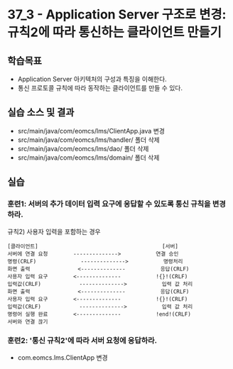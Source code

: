 # 37_3 - Application Server 구조로 변경: 규칙2에 따라 통신하는 클라이언트 만들기

## 학습목표

- Application Server 아키텍처의 구성과 특징을 이해한다.
- 통신 프로토콜 규칙에 따라 동작하는 클라이언트를 만들 수 있다.

## 실습 소스 및 결과

- src/main/java/com/eomcs/lms/ClientApp.java 변경
- src/main/java/com/eomcs/lms/handler/ 폴더 삭제
- src/main/java/com/eomcs/lms/dao/ 폴더 삭제
- src/main/java/com/eomcs/lms/domain/ 폴더 삭제

## 실습  

### 훈련1: 서버의 추가 데이터 입력 요구에 응답할 수 있도록 통신 규칙을 변경하라. 

규칙2) 사용자 입력을 포함하는 경우
```
[클라이언트]                                       [서버]
서버에 연결 요청        -------------->           연결 승인
명령(CRLF)              -------------->           명령처리
화면 출력               <--------------           응답(CRLF)
사용자 입력 요구        <--------------           !{}!(CRLF)
입력값(CRLF)            -------------->           입력 값 처리
화면 출력               <--------------           응답(CRLF)
사용자 입력 요구        <--------------           !{}!(CRLF)
입력값(CRLF)            -------------->           입력 값 처리
명령어 실행 완료        <--------------           !end!(CRLF)
서버와 연결 끊기
```

### 훈련2: '통신 규칙2'에 따라 서버 요청에 응답하라.

- com.eomcs.lms.ClientApp 변경

